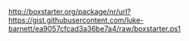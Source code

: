 http://boxstarter.org/package/nr/url?https://gist.githubusercontent.com/luke-barnett/ea9057cfcad3a36be7a4/raw/boxstarter.ps1